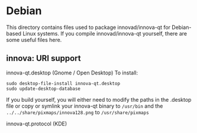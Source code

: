 
Debian
====================
This directory contains files used to package innovad/innova-qt
for Debian-based Linux systems. If you compile innovad/innova-qt yourself, there are some useful files here.

## innova: URI support ##


innova-qt.desktop  (Gnome / Open Desktop)
To install:

	sudo desktop-file-install innova-qt.desktop
	sudo update-desktop-database

If you build yourself, you will either need to modify the paths in
the .desktop file or copy or symlink your innova-qt binary to `/usr/bin`
and the `../../share/pixmaps/innova128.png` to `/usr/share/pixmaps`

innova-qt.protocol (KDE)


